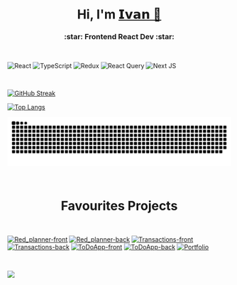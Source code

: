 <h1 align="center">Hi, I'm <a href="https://Ivan-Kozlow.github.io/portfolio" target="_blank">𝗜𝘃𝗮𝗻 👋</a></h1>
<h3 align="center">:star: Frontend React Dev :star:</h3>

<br />

![React](https://img.shields.io/badge/react-%2320232a.svg?style=for-the-badge&logo=react&logoColor=%2361DAFB)
![TypeScript](https://img.shields.io/badge/typescript-%23007ACC.svg?style=for-the-badge&logo=typescript&logoColor=white)
![Redux](https://img.shields.io/badge/redux-%23593d88.svg?style=for-the-badge&logo=redux&logoColor=white)
![React Query](https://img.shields.io/badge/-React%20Query-FF4154?style=for-the-badge&logo=react%20query&logoColor=white)
![Next JS](https://img.shields.io/badge/Next-black?style=for-the-badge&logo=next.js&logoColor=white)

<br />

[![GitHub Streak](https://streak-stats.demolab.com?user=Ivan-Kozlow&theme=dark&hide_border=true&border_radius=15&locale=ru&date_format=n%2Fj%5B%2FY%5D&card_width=510)](https://git.io/streak-stats)

[![Top Langs](https://github-readme-stats.vercel.app/api/top-langs/?username=Ivan-Kozlow&theme=dark&hide_border=true&border_radius=15)](https://github.com/anuraghazra/github-readme-stats)

![](https://github.com/Ivan-Kozlow/Ivan-Kozlow/blob/output/github-contribution-grid-snake-dark.svg)

<br />
<h1 align="center">Favourites Projects</h1>
<br />

[![Red_planner-front](https://github-readme-stats.vercel.app/api/pin/?username=Ivan-Kozlow&repo=red-planner-frontend&theme=dark&hide_border=true&border_radius=15)](https://github.com/Ivan-Kozlow/red-planner-frontend)
[![Red_planner-back](https://github-readme-stats.vercel.app/api/pin/?username=Ivan-Kozlow&repo=red-planner-backend&theme=dark&hide_border=true&border_radius=15)](https://github.com/Ivan-Kozlow/red-planner-backend)
[![Transactions-front](https://github-readme-stats.vercel.app/api/pin/?username=Ivan-Kozlow&repo=transactions-front&theme=dark&hide_border=true&border_radius=15)](https://github.com/Ivan-Kozlow/transactions-front)
[![Transactions-back](https://github-readme-stats.vercel.app/api/pin/?username=Ivan-Kozlow&repo=transactions-back&theme=dark&hide_border=true&border_radius=15)](https://github.com/Ivan-Kozlow/transactions-back)
[![ToDoApp-front](https://github-readme-stats.vercel.app/api/pin/?username=Ivan-Kozlow&repo=ToDoApp-frontend&theme=dark&hide_border=true&border_radius=15)](https://github.com/Ivan-Kozlow/ToDoApp-frontend)
[![ToDoApp-back](https://github-readme-stats.vercel.app/api/pin/?username=Ivan-Kozlow&repo=ToDoApp-backend&theme=dark&hide_border=true&border_radius=15)](https://github.com/Ivan-Kozlow/ToDoApp-backend)
[![Portfolio](https://github-readme-stats.vercel.app/api/pin/?username=Ivan-Kozlow&repo=portfolio&theme=dark&hide_border=true&border_radius=15)](https://github.com/Ivan-Kozlow/portfolio)

<br />

[![](https://github-readme-activity-graph.vercel.app/graph?username=Ivan-Kozlow&theme=react&hide_border=true)](https://github.com/Ashutosh00710/github-readme-activity-graph)
